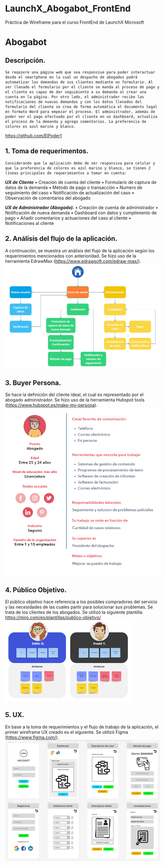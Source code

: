 # LaunchX_Abogabot_FrontEnd
Práctica de Wireframe para el curso FrontEnd de LaunchX Microsoft

# Abogabot

## **Descripción.**
	Se requiere una página web que sea responsive para poder interactuar desde el smartphone en la cual un despacho de abogados podrá automatizar las demandas de sus clientes mediante un formulario. Al ser llenado el formulario por el cliente se manda al proceso de pago y el cliente es capaz de dar seguimiento a su demanda al crear una cuenta en la página. Por otro lado, el administrador recibe las notificaciones de nuevas demandas y con los datos llenados del formulario del cliente se crea de forma automática el documento legal en formato Word para empezar el proceso. El administrador, además de poder ver el pago efectuado por el cliente en un dashboard, actualiza el proceso de la demanda y agrega comentarios. La preferencia de colores es azul marino y blanco.
https://github.com/ElPoder1

## **1. Toma de requerimentos.**
	Considerando que la aplicación debe de ser responsiva para celular y que la preferencia de colores es azul marino y blanco, se tienen 2 líneas principales de requerimientos a tomar en cuenta:
***UX de Cliente***
•	Creación de cuenta del cliente
•	Formulario de captura de datos de la demanda
•	Método de pago o transacción
•	Numero de seguimiento del caso
•	Notificación de actualización del caso
•	Observación de comentarios del abogado

***UX de Administrador (Abogado).***
•	Creación de cuenta de administrador
•	Notificación de nueva demanda
•	Dashboard con datos y cumplimiento de pago
•	Añadir comentarios y actuaciones del caso al cliente
•	Notificaciones al cliente

## **2. Análisis del flujo de la aplicación.** 
A continuación, se muestra un análisis del flujo de la aplicación según los requerimientos mencionados con anterioridad. Se hizo uso de la herramienta EdrawMax (https://www.edrawsoft.com/edraw-max/).
![Flujo de aplicación](./images/diagramaDeFlujo.png)

## **3. Buyer Persona.**
Se hace la definición del cliente ideal, el cual es representado por el abogado administrador. Se hizo uso de la herramienta Hubspot tools (https://www.hubspot.es/make-my-persona).
![Buyer Persona](./images/buyerPersona.png)

## **4. Público Objetivo.**
El público objetivo hace referencia a los posibles compradores del servicio y las necesidades de las cuales partir para solucionar sus problemas. Se trata de los clientes de los abogados. Se utilizó la siguiente plantilla: https://miro.com/es/plantillas/publico-objetivo/ 
![Publico Objetivo](./images/publicoObjetivo.png)

## **5. UX.**
En base a la toma de requerimientos y el flujo de trabajo de la aplicación, el primer wireframe UX creado es el siguiente. Se utilizó Figma (https://www.figma.com/).
![UX](./images/UX.png)

